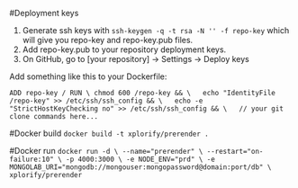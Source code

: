 #Deployment keys
1. Generate ssh keys with `ssh-keygen -q -t rsa -N '' -f repo-key` which will give you repo-key and repo-key.pub files.
2. Add repo-key.pub to your repository deployment keys.
3. On GitHub, go to [your repository] -> Settings -> Deploy keys

Add something like this to your Dockerfile:

`ADD repo-key /
RUN \
  chmod 600 /repo-key && \  
  echo "IdentityFile /repo-key" >> /etc/ssh/ssh_config && \  
  echo -e "StrictHostKeyChecking no" >> /etc/ssh/ssh_config && \  
  // your git clone commands here...`
  

#Docker build
`docker build -t xplorify/prerender .`
 
#Docker run
`docker run -d \
                --name="prerender" \
                --restart="on-failure:10" \
		-p 4000:3000 \
                -e NODE_ENV="prd" \
                -e MONGOLAB_URI="mongodb://mongouser:mongopassword@domain:port/db" \
		xplorify/prerender`
